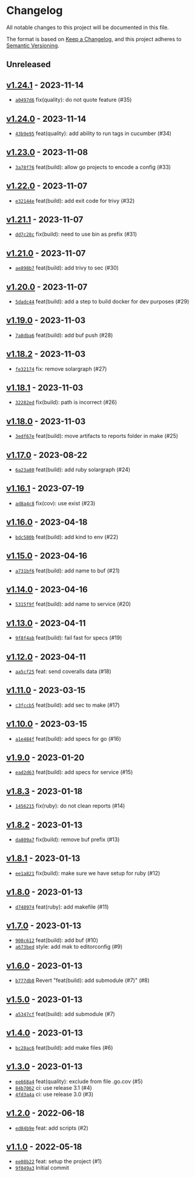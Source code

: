 # Changelog

All notable changes to this project will be documented in this file.

The format is based on [Keep a Changelog](https://keepachangelog.com/en/1.0.0/), and this project adheres to [Semantic Versioning](https://semver.org/spec/v2.0.0.html).

## Unreleased

## [v1.24.1](https://github.com/alexfalkowski/bin/releases/tag/v1.24.1) - 2023-11-14

- [`a0497d6`](https://github.com/alexfalkowski/bin/commit/a0497d63aa33019b8d6e4145b0d648cfac72b112) fix(quality): do not quote feature (#35)

## [v1.24.0](https://github.com/alexfalkowski/bin/releases/tag/v1.24.0) - 2023-11-14

- [`43b9e95`](https://github.com/alexfalkowski/bin/commit/43b9e95c1dccd7645ac95801808052606aabb823) feat(quality): add ability to run tags in cucumber (#34)

## [v1.23.0](https://github.com/alexfalkowski/bin/releases/tag/v1.23.0) - 2023-11-08

- [`3a78f76`](https://github.com/alexfalkowski/bin/commit/3a78f766db4edce48ee94d0ee955df8f98ce5cfd) feat(build): allow go projects to encode a config (#33)

## [v1.22.0](https://github.com/alexfalkowski/bin/releases/tag/v1.22.0) - 2023-11-07

- [`e32144e`](https://github.com/alexfalkowski/bin/commit/e32144e6e9a3493fc4b463b766fd6de2efd4340a) feat(build): add exit code for trivy (#32)

## [v1.21.1](https://github.com/alexfalkowski/bin/releases/tag/v1.21.1) - 2023-11-07

- [`dd7c28c`](https://github.com/alexfalkowski/bin/commit/dd7c28c77fb4524c5d01dd4dc227754d43f49efd) fix(build): need to use bin as prefix (#31)

## [v1.21.0](https://github.com/alexfalkowski/bin/releases/tag/v1.21.0) - 2023-11-07

- [`ae898b7`](https://github.com/alexfalkowski/bin/commit/ae898b7e0b66f01701cdbfe29a111e4d07f025a5) feat(build): add trivy to sec (#30)

## [v1.20.0](https://github.com/alexfalkowski/bin/releases/tag/v1.20.0) - 2023-11-07

- [`5dadc44`](https://github.com/alexfalkowski/bin/commit/5dadc44e6b421af8bd3ccb8bc25c9fc543895ae6) feat(build): add a step to build docker for dev purposes (#29)

## [v1.19.0](https://github.com/alexfalkowski/bin/releases/tag/v1.19.0) - 2023-11-03

- [`7a8dba6`](https://github.com/alexfalkowski/bin/commit/7a8dba6399aa9389d54ed526f50feff8244af875) feat(build): add buf push (#28)

## [v1.18.2](https://github.com/alexfalkowski/bin/releases/tag/v1.18.2) - 2023-11-03

- [`fe32174`](https://github.com/alexfalkowski/bin/commit/fe32174a37259a1a7cbe1bfea7514e7fd707cecd) fix: remove solargraph (#27)

## [v1.18.1](https://github.com/alexfalkowski/bin/releases/tag/v1.18.1) - 2023-11-03

- [`32282ed`](https://github.com/alexfalkowski/bin/commit/32282ed8cee5c1b376b7b26ec3fcd6520b779d6d) fix(build): path is incorrect (#26)

## [v1.18.0](https://github.com/alexfalkowski/bin/releases/tag/v1.18.0) - 2023-11-03

- [`3edf67e`](https://github.com/alexfalkowski/bin/commit/3edf67e1fa8ed43b51a2c4dc5e6ffed679cfac20) feat(build): move artifacts to reports folder in make (#25)

## [v1.17.0](https://github.com/alexfalkowski/bin/releases/tag/v1.17.0) - 2023-08-22

- [`6a23a80`](https://github.com/alexfalkowski/bin/commit/6a23a8036d90eb66f25116f059536ed1b2fd04ff) feat(build): add ruby solargraph (#24)

## [v1.16.1](https://github.com/alexfalkowski/bin/releases/tag/v1.16.1) - 2023-07-19

- [`ad8a4c8`](https://github.com/alexfalkowski/bin/commit/ad8a4c89be74cf28246528b5d386d25981c5d89f) fix(cov): use exist (#23)

## [v1.16.0](https://github.com/alexfalkowski/bin/releases/tag/v1.16.0) - 2023-04-18

- [`bdc580b`](https://github.com/alexfalkowski/bin/commit/bdc580bf299151a25f12c4e3425c071bc21b3491) feat(build): add kind to env (#22)

## [v1.15.0](https://github.com/alexfalkowski/bin/releases/tag/v1.15.0) - 2023-04-16

- [`a731bf6`](https://github.com/alexfalkowski/bin/commit/a731bf620c884278794eb9a3d6c3c7d68daa684b) feat(build): add name to buf (#21)

## [v1.14.0](https://github.com/alexfalkowski/bin/releases/tag/v1.14.0) - 2023-04-16

- [`5315f9f`](https://github.com/alexfalkowski/bin/commit/5315f9fe13d55b4a44f09177e0d5ac659fe5db4c) feat(build): add name to service (#20)

## [v1.13.0](https://github.com/alexfalkowski/bin/releases/tag/v1.13.0) - 2023-04-11

- [`9f8f4ab`](https://github.com/alexfalkowski/bin/commit/9f8f4abb4d0ef597ff83240b3ee53bcdde9f643f) feat(build): fail fast for specs (#19)

## [v1.12.0](https://github.com/alexfalkowski/bin/releases/tag/v1.12.0) - 2023-04-11

- [`aa5cf25`](https://github.com/alexfalkowski/bin/commit/aa5cf25263eb1a61a63eac1444a42109a434188c) feat: send coveralls data (#18)

## [v1.11.0](https://github.com/alexfalkowski/bin/releases/tag/v1.11.0) - 2023-03-15

- [`c3fccb5`](https://github.com/alexfalkowski/bin/commit/c3fccb5355d494ee4d677f8d249a4700b4eaf69f) feat(build): add sec to make (#17)

## [v1.10.0](https://github.com/alexfalkowski/bin/releases/tag/v1.10.0) - 2023-03-15

- [`a1e484f`](https://github.com/alexfalkowski/bin/commit/a1e484fa4dc7f3647db08640c14166e44bc8bf6e) feat(build): add specs for go (#16)

## [v1.9.0](https://github.com/alexfalkowski/bin/releases/tag/v1.9.0) - 2023-01-20

- [`ead2d63`](https://github.com/alexfalkowski/bin/commit/ead2d63c8f44d3bfd66ba20366363609cab2f960) feat(build): add specs for service (#15)

## [v1.8.3](https://github.com/alexfalkowski/bin/releases/tag/v1.8.3) - 2023-01-18

- [`1456215`](https://github.com/alexfalkowski/bin/commit/14562157572131c4427f40850c1d7814c7dc0b80) fix(ruby): do not clean reports (#14)

## [v1.8.2](https://github.com/alexfalkowski/bin/releases/tag/v1.8.2) - 2023-01-13

- [`da809a7`](https://github.com/alexfalkowski/bin/commit/da809a7676d3531139b5f6a7b790cfe4cf6ef904) fix(build): remove buf prefix (#13)

## [v1.8.1](https://github.com/alexfalkowski/bin/releases/tag/v1.8.1) - 2023-01-13

- [`ee1a821`](https://github.com/alexfalkowski/bin/commit/ee1a8214f3e5a70df340b7203bd7e497223ab476) fix(build): make sure we have setup for ruby (#12)

## [v1.8.0](https://github.com/alexfalkowski/bin/releases/tag/v1.8.0) - 2023-01-13

- [`d748974`](https://github.com/alexfalkowski/bin/commit/d748974d4d038caee045c3ceb8492921058f34ba) feat(ruby): add makefile (#11)

## [v1.7.0](https://github.com/alexfalkowski/bin/releases/tag/v1.7.0) - 2023-01-13

- [`908c612`](https://github.com/alexfalkowski/bin/commit/908c612620f2fee94cd1d786968edfa2cb8f5de1) feat(build): add buf (#10)
- [`a673bed`](https://github.com/alexfalkowski/bin/commit/a673bedac493a505ff9f3bf777ea30262159704f) style: add mak to editorconfig (#9)

## [v1.6.0](https://github.com/alexfalkowski/bin/releases/tag/v1.6.0) - 2023-01-13

- [`b777db8`](https://github.com/alexfalkowski/bin/commit/b777db89474fa2bb360c8a131708b7141c1ecef6) Revert "feat(build): add submodule (#7)" (#8)

## [v1.5.0](https://github.com/alexfalkowski/bin/releases/tag/v1.5.0) - 2023-01-13

- [`a5347cf`](https://github.com/alexfalkowski/bin/commit/a5347cf25a5467325333d08fb545bf9f3f179c3f) feat(build): add submodule (#7)

## [v1.4.0](https://github.com/alexfalkowski/bin/releases/tag/v1.4.0) - 2023-01-13

- [`bc28ac6`](https://github.com/alexfalkowski/bin/commit/bc28ac62ed11d30a977ecf709415e1c285416ad3) feat(build): add make files (#6)

## [v1.3.0](https://github.com/alexfalkowski/bin/releases/tag/v1.3.0) - 2023-01-13

- [`ee668a4`](https://github.com/alexfalkowski/bin/commit/ee668a49c47b7ce3389c6575e98a42cbae29ea24) feat(quality): exclude from file .go.cov (#5)
- [`84b7062`](https://github.com/alexfalkowski/bin/commit/84b70626152e682624a621c1ae902076c9decdc6) ci: use release 3.1 (#4)
- [`4fd3a4a`](https://github.com/alexfalkowski/bin/commit/4fd3a4a94cd830328d60b1d96dd03f47f1900bec) ci: use release 3.0 (#3)

## [v1.2.0](https://github.com/alexfalkowski/bin/releases/tag/v1.2.0) - 2022-06-18

- [`ed84b9e`](https://github.com/alexfalkowski/bin/commit/ed84b9edc0c0e323a9c85ba7786fc30b497aa705) feat: add scripts (#2)

## [v1.1.0](https://github.com/alexfalkowski/bin/releases/tag/v1.1.0) - 2022-05-18

- [`ee08b22`](https://github.com/alexfalkowski/bin/commit/ee08b22a2da4b1afd76e48fd0e7574626a73ff1c) feat: setup the project (#1)
- [`9f049a3`](https://github.com/alexfalkowski/bin/commit/9f049a340959fd461b737fc8cfe07e03228cd71f) Initial commit
